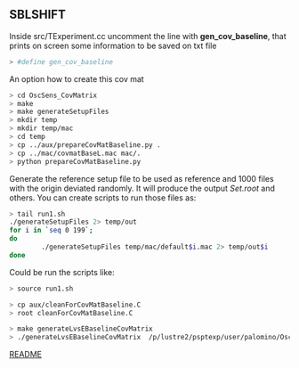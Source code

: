 ## SBLSHIFT

Inside src/TExperiment.cc
uncomment the line with **gen_cov_baseline**, that prints on screen some information to be saved on txt file

```bash
> #define gen_cov_baseline 
```

An option how to create this cov mat
```bash
> cd OscSens_CovMatrix 
> make
> make generateSetupFiles
> mkdir temp
> mkdir temp/mac
> cd temp
> cp ../aux/prepareCovMatBaseline.py .
> cp ../mac/covmatBaseL.mac mac/.
> python prepareCovMatBaseline.py
```


Generate the reference setup file to be used as reference and 1000 files with the origin deviated randomly. It will produce the output *Set.root* and others.
You can create scripts to run those files as:

```bash
> tail run1.sh
./generateSetupFiles 2> temp/out
for i in `seq 0 199`;
do
        ./generateSetupFiles temp/mac/default$i.mac 2> temp/out$i
done
```
Could be run the scripts like:
```bash
> source run1.sh
```

```bash
> cp aux/cleanForCovMatBaseline.C
> root cleanForCovMatBaseline.C
```

```bash
> make generateLvsEBaselineCovMatrix
> ./generateLvsEBaselineCovMatrix  /p/lustre2/psptexp/user/palomino/OscSens_CovMatrix/rootfiles/  /p/lustre2/psptexp/user/palomino/OscSens_CovMatrix/rootfiles/out.root  SLvsEBaselineCovMatrix.root
```
[README](../Readme.md)

